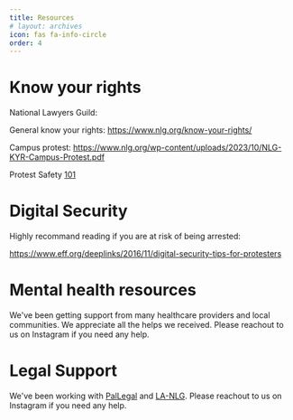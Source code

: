 ```yaml
---
title: Resources
# layout: archives
icon: fas fa-info-circle
order: 4
---
```

# Know your rights

National Lawyers Guild:

General know your rights:
https://www.nlg.org/know-your-rights/

Campus protest:
https://www.nlg.org/wp-content/uploads/2023/10/NLG-KYR-Campus-Protest.pdf

Protest Safety [101](https://docs.google.com/document/d/1MOOT8_fCDEIfgS4WpF9Htr55erpkcI7XrONXqW7lw9k/edit)
# Digital Security
Highly recommand reading if you are at risk of being arrested:

https://www.eff.org/deeplinks/2016/11/digital-security-tips-for-protesters

# Mental health resources 
We've been getting support from many healthcare providers and local communities.
We appreciate all the helps we received.
Please reachout to us on Instagram if you need any help.
# Legal Support

We've been working with [PalLegal](https://palestinelegal.org/intake) and [LA-NLG](https://nlg-la.org/).
Please reachout to us on Instagram if you need any help.

